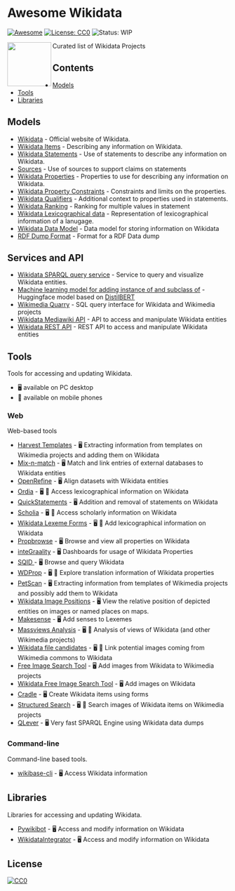# Awesome Wikidata
[![Awesome](https://awesome.re/badge.svg)](https://awesome.re) [![License: CC0](https://img.shields.io/badge/License-CC0-lightgrey.svg)](https://creativecommons.org/publicdomain/zero/1.0/) ![Status: WIP](https://img.shields.io/badge/status-WIP-red.svg)


[<img src="https://www.wikidata.org/static/images/project-logos/wikidatawiki.png" align="left" width="100">]([https://activitypub.rocks/](https://www.wikidata.org/wiki/Wikidata:Main_Page))

Curated list of Wikidata Projects

## Contents
* [Models](#models)
* [Tools](#tools)
* [Libraries](#libraries)

## Models
- [Wikidata](https://www.wikidata.org/wiki/Wikidata:Main_Page) - Official website of Wikidata.
- [Wikidata Items](https://www.wikidata.org/wiki/Help:Items) - Describing any information on Wikidata.
- [Wikidata Statements](https://www.wikidata.org/wiki/Help:Statements) - Use of statements to describe any information on Wikidata.
- [Sources](https://www.wikidata.org/wiki/Help:Sources) - Use of sources to support claims on statements
- [Wikidata Properties](https://www.wikidata.org/wiki/Help:Properties) - Properties to use for describing any information on Wikidata.
- [Wikidata Property Constraints](https://www.wikidata.org/wiki/Help:Property_constraints_portal) - Constraints and limits on the properties.
- [Wikidata Qualifiers](https://www.wikidata.org/wiki/Help:Qualifiers) - Additional context to properties used in statements.
- [Wikidata Ranking](https://www.wikidata.org/wiki/Help:Ranking) - Ranking for multiple values in statement
- [Wikidata Lexicographical data](https://www.wikidata.org/wiki/Wikidata:Lexicographical_data) - Representation of lexicographical information of a lanugage.
- [Wikidata Data Model](https://www.mediawiki.org/wiki/Wikibase/DataModel) - Data model for storing information on Wikidata
- [RDF Dump Format](https://www.mediawiki.org/wiki/Wikibase/Indexing/RDF_Dump_Format) - Format for a RDF Data dump

## Services and API
- [Wikidata SPARQL query service](https://www.wikidata.org/wiki/Wikidata:SPARQL_query_service) - Service to query and visualize Wikidata entities.
- [Machine learning model for adding instance of and subclass of](https://www.wikidata.org/wiki/User:BrokenSegue/Psychiq) - Huggingface model based on [DistilBERT](https://huggingface.co/docs/transformers/model_doc/distilbert)
- [Wikimedia Quarry](https://quarry.wmflabs.org/) - SQL query interface for Wikidata and Wikimedia projects
- [Wikidata Mediawiki API](https://www.wikidata.org/w/api.php) - API to access and manipulate Wikidata entities
- [Wikidata REST API](https://www.wikidata.org/wiki/Wikidata:REST_API) - REST API to access and manipulate Wikidata entities

## Tools
Tools for accessing and updating Wikidata.
* 🖥 available on PC desktop
* 📱 available on mobile phones

### Web
Web-based tools
- [Harvest Templates](https://pltools.toolforge.org/harvesttemplates) - 🖥 Extracting information from templates on Wikimedia projects and adding them on Wikidata
- [Mix-n-match](https://mix-n-match.toolforge.org/#/) - 🖥 Match and link entries of external databases to Wikidata entities
- [OpenRefine](https://github.com/OpenRefine/OpenRefine) - 🖥 Align datasets with Wikidata entities
- [Ordia](https://tools.wmflabs.org/ordia/) - 🖥 📱 Access lexicographical information on Wikidata
- [QuickStatements](https://tools.wmflabs.org/quickstatements) - 🖥 Addition and removal of statements on Wikidata
- [Scholia](https://scholia.toolforge.org/) - 🖥 📱 Access scholarly information on Wikidata
- [Wikidata Lexeme Forms](https://lexeme-forms.toolforge.org/) - 🖥 📱 Add lexicographical information on Wikidata
- [Propbrowse](https://hay.toolforge.org/propbrowse/) - 🖥 Browse and view all properties on Wikidata
- [inteGraality](https://www.wikidata.org/wiki/Wikidata:Tools/inteGraality) - 🖥 Dashboards for usage of Wikidata Properties
- [SQID ](https://sqid.toolforge.org/#/) - 🖥 Browse and query Wikidata
- [WDProp](https://wdprop.toolforge.org/) - 🖥 📱 Explore translation information of Wikidata properties
- [PetScan](https://petscan.wmflabs.org/) - 🖥 Extracting information from templates of Wikimedia projects and possibly add them to Wikidata
- [Wikidata Image Positions](https://wd-image-positions.toolforge.org/) - 🖥 View the relative position of depicted entities on images or named places on maps. 
- [Makesense](https://machtsinn.toolforge.org/) - 🖥 Add senses to Lexemes
- [Massviews Analysis](https://pageviews.wmcloud.org/massviews/) - 🖥 📱 Analysis of views of Wikidata (and other Wikimedia projects)
- [Wikidata file candidates](https://fist.toolforge.org/file_candidates/#/) - 🖥 📱 Link potential images coming from Wikimedia commons to Wikidata
- [Free Image Search Tool](https://fist.toolforge.org/fist.php) - 🖥 Add images from Wikidata to Wikimedia projects 
- [Wikidata Free Image Search Tool](https://fist.toolforge.org/wdfist/) - 🖥 Add images on Wikidata
- [Cradle](https://cradle.toolforge.org/#/) - 🖥 Create Wikidata items using forms
- [Structured Search](https://hay.toolforge.org/sdsearch/) - 🖥 📱 Search images of Wikidata items on Wikimedia projects
- [QLever](https://github.com/ad-freiburg/qlever) - 🖥 Very fast SPARQL Engine using Wikidata data dumps

### Command-line
Command-line based tools.
- [wikibase-cli](https://github.com/maxlath/wikibase-cli) - 🖥 Access Wikidata information

## Libraries
Libraries for accessing and updating Wikidata.
- [Pywikibot](https://github.com/wikimedia/pywikibot) - 🖥 Access and modify information on Wikidata
- [WikidataIntegrator](https://github.com/SuLab/WikidataIntegrator) - 🖥 Access and modify information on Wikidata


## License

[![CC0](http://mirrors.creativecommons.org/presskit/buttons/88x31/svg/cc-zero.svg)](https://creativecommons.org/publicdomain/zero/1.0/)
